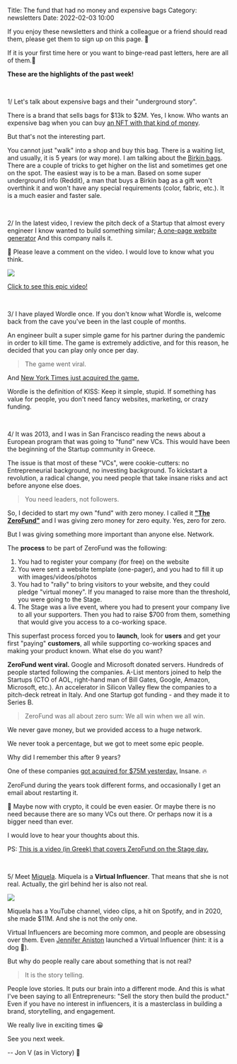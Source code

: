 Title: The fund that had no money and expensive bags
Category: newsletters 
Date: 2022-02-03 10:00



If you enjoy these newsletters and think a colleague or a friend should read them, please get them to sign up on this page. 📝

If it is your first time here or you want to binge-read past letters, here are all of them.📰


**These are the highlights of the past week!**

<br>

1/ Let's talk about expensive bags and their "underground story".

There is a brand that sells bags for $13k to $2M. Yes, I know. Who wants an expensive bag when you can buy [an NFT with that kind of money](https://cryptopotato.com/bored-ape-yacht-club-nft-sold-for-2-85-million-in-eth/).

But that's not the interesting part.

You cannot just "walk" into a shop and buy this bag. There is a waiting list, and usually, it is 5 years (or way more). I am talking about the [Birkin bags](https://www.hermes.com/us/en/story/106191-birkin/).
There are a couple of tricks to get higher on the list and sometimes get one on the spot. The easiest way is to be a man.
Based on some super underground info (Reddit), a man that buys a Birkin bag as a gift won't overthink it and won't have any special requirements (color, fabric, etc.). It is a much easier and faster sale.

<br>

2/ In the latest video, I review the pitch deck of a Startup that almost every engineer I know wanted to build something similar; [A one-page website generator](https://www.youtube.com/watch?v=k51AIADVpv4)
And this company nails it.

💬 Please leave a comment on the video. I would love to know what you think.

![](https://sendfoxprod.b-cdn.net/media/npoNFQV2Fii9Lla8iBgM9hucWqcSJ0I0og5K2O9x16325)

[Click to see this epic video!](https://www.youtube.com/watch?v=k51AIADVpv4)


<br>


3/ I have played Wordle once. If you don't know what Wordle is, welcome back from the cave you've been in the last couple of months.

An engineer built a super simple game for his partner during the pandemic in order to kill time. The game is extremely addictive, and for this reason, he decided that you can play only once per day.

> The game went viral.

And [New York Times just acquired the game.](https://www.theverge.com/2022/1/31/22911274/wordle-new-york-times-free-word-game-acquisition)

Wordle is the definition of KISS: Keep it simple, stupid. If something has value for people, you don't need fancy websites, marketing, or crazy funding.


<br>


4/ It was 2013, and I was in San Francisco reading the news about a European program that was going to "fund" new VCs. This would have been the beginning of the Startup community in Greece.

The issue is that most of these "VCs", were cookie-cutters: no Entrepreneurial background, no investing background. To kickstart a revolution, a radical change, you need people that take insane risks and act before anyone else does.

> You need leaders, not followers.

So, I decided to start my own "fund" with zero money. I called it [**"The ZeroFund"**](https://thenextweb.com/news/zerofund) and I was giving zero money for zero equity. Yes, zero for zero.

But I was giving something more important than anyone else. Network.


The **process** to be part of ZeroFund was the following:

1. You had to register your company (for free) on the website
2. You were sent a website template (one-pager), and you had to fill it up with images/videos/photos
3. You had to "rally" to bring visitors to your website, and they could pledge "virtual money". If you managed to raise more than the threshold, you were going to the Stage.
4. The Stage was a live event, where you had to present your company live to all your supporters. Then you had to raise $700 from them, something that would give you access to a co-working space.

This superfast process forced you to **launch**, look for **users** and get your first "paying" **customers**, all while supporting co-working spaces and making your product known. What else do you want?

**ZeroFund went viral.** Google and Microsoft donated servers. Hundreds of people started following the companies. A-List mentors joined to help the Startups (CTO of AOL, right-hand man of Bill Gates, Google, Amazon, Microsoft, etc.). An accelerator in Silicon Valley flew the companies to a pitch-deck retreat in Italy. And one Startup got funding - and they made it to Series B.

> ZeroFund was all about zero sum: We all win when we all win.

We never gave money, but we provided access to a huge network.

We never took a percentage, but we got to meet some epic people.

Why did I remember this after 9 years?

One of these companies [got acquired for $75M yesterday.](https://www-benzinga-com.cdn.ampproject.org/c/s/www.benzinga.com/amp/content/25331804) Insane. 🔥



ZeroFund during the years took different forms, and occasionally I get an email about restarting it. 

🤔 Maybe now with crypto, it could be even easier. Or maybe there is no need because there are so many VCs out there. Or perhaps now it is a bigger need than ever.

I would love to hear your thoughts about this.



PS: [This is a video (in Greek) that covers ZeroFund on the Stage day.](https://www.youtube.com/watch?v=j7FsOu7aO1A)



<br>

5/ Meet  [Miquela](https://www.instagram.com/lilmiquela). Miquela is a **Virtual Influencer**. That means that she is not real. Actually, the girl behind her is also not real.

![](https://sendfoxprod.b-cdn.net/media/15DuXsCKCePaJMiIpvU4Jqm9Q894kwgJotplWO9E16325)

Miquela has a YouTube channel, video clips, a hit on Spotify, and in 2020, she made $11M. And she is not the only one.

Virtual Influencers are becoming more common, and people are obsessing over them. Even [Jennifer Aniston](https://www.virtualhumans.org/article/jennifer-aniston-launches-virtual-pet-clydeo) launched a Virtual Influencer (hint: it is a dog 🐶).


But why do people really care about something that is not real?

> It is the story telling.

People love stories. It puts our brain into a different mode. And this is what I've been saying to all Entrepreneurs: "Sell the story then build the product."
Even if you have no interest in influencers, it is a masterclass in building a brand, storytelling, and engagement.

We really live in exciting times 😀


See you next week.



-- Jon V (as in Victory) 🚀
